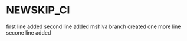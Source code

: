 # NEWSKIP_CI
first line added
second line added
mshiva branch created
one more line
secone line added
